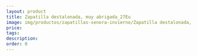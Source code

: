 ```yaml
---
layout: product
title: Zapatilla destalonada, muy abrigada_27Eu
image: img/productos/zapatillas-senora-invierno/Zapatilla destalonada, muy abrigada_27Eu.jpeg
price: 
tags: 
description: 
order: 0
---
```

